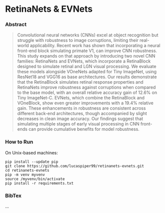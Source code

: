 # RetinaNets & EVNets

### Abstract

> Convolutional neural networks (CNNs) excel at object recognition but struggle with robustness to image corruptions, limiting their real-world applicability. Recent work has shown that incorporating a neural front-end block simulating primate V1, can improve CNN robustness. This study expands on that approach by introducing two novel CNN families: RetinaNets and EVNets, which incorporate a RetinaBlock designed to simulate retinal and LGN visual processing. We evaluate these models alongside VOneNets adapted for Tiny ImageNet, using ResNet18 and VGG16 as base architectures. Our results demonstrate that the RetinaBlock simulates retinal response properties and RetinaNets improve robustness against corruptions when compared to the base model, with an overall relative accuracy gain of 12.6% on Tiny ImageNet-C. EVNets, which combine the RetinaBlock and VOneBlock, show even greater improvements with a 19.4% relative gain. These enhancements in robustness are consistent across different back-end architectures, though accompanied by slight decreases in clean image accuracy. Our findings suggest that simulating multiple stages of early visual processing in CNN front-ends can provide cumulative benefits for model robustness.

### How to Run

On Unix-based machines:

```
pip install --update pip
git clone https://github.com/lucaspiper99/retinanets-evnets.git
cd retinanets-evnets
pip -m venv myvenv
source /myvenv/bin/activate
pip install -r requirements.txt
```

### BibTex

...